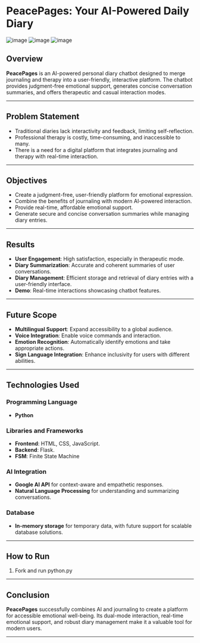 # PeacePages: Your AI-Powered Daily Diary
![image](https://github.com/user-attachments/assets/e4e9b52a-ca1e-4889-aa3e-2546222731d7)
![image](https://github.com/user-attachments/assets/7a5839d1-6a7b-4904-a584-0716d7f5a0b6)
![image](https://github.com/user-attachments/assets/3aca7fa7-2400-4278-8ac0-04490e8ddc2c)


## Overview  
**PeacePages** is an AI-powered personal diary chatbot designed to merge journaling and therapy into a user-friendly, interactive platform. The chatbot provides judgment-free emotional support, generates concise conversation summaries, and offers therapeutic and casual interaction modes.  

---

## Problem Statement  
- Traditional diaries lack interactivity and feedback, limiting self-reflection.  
- Professional therapy is costly, time-consuming, and inaccessible to many.  
- There is a need for a digital platform that integrates journaling and therapy with real-time interaction.  

---

## Objectives  
- Create a judgment-free, user-friendly platform for emotional expression.  
- Combine the benefits of journaling with modern AI-powered interaction.  
- Provide real-time, affordable emotional support.  
- Generate secure and concise conversation summaries while managing diary entries.  

---

## Results  
- **User Engagement**: High satisfaction, especially in therapeutic mode.  
- **Diary Summarization**: Accurate and coherent summaries of user conversations.  
- **Diary Management**: Efficient storage and retrieval of diary entries with a user-friendly interface.  
- **Demo**: Real-time interactions showcasing chatbot features.  

---

## Future Scope  
- **Multilingual Support**: Expand accessibility to a global audience.  
- **Voice Integration**: Enable voice commands and interaction.  
- **Emotion Recognition**: Automatically identify emotions and take appropriate actions.  
- **Sign Language Integration**: Enhance inclusivity for users with different abilities.  

---

## Technologies Used  

### Programming Language  
- **Python**  

### Libraries and Frameworks  
- **Frontend**: HTML, CSS, JavaScript.  
- **Backend**: Flask.
- **FSM**: Finite State Machine

### AI Integration  
- **Google AI API** for context-aware and empathetic responses.  
- **Natural Language Processing** for understanding and summarizing conversations.  

### Database  
- **In-memory storage** for temporary data, with future support for scalable database solutions.  

---

## How to Run 
1. Fork and run python.py 

---

## Conclusion  
**PeacePages** successfully combines AI and journaling to create a platform for accessible emotional well-being. Its dual-mode interaction, real-time emotional support, and robust diary management make it a valuable tool for modern users.  

---  
